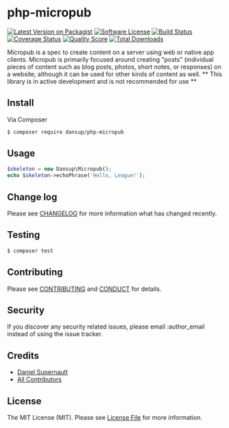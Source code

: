 # php-micropub

[![Latest Version on Packagist][ico-version]][link-packagist]
[![Software License][ico-license]](LICENSE.md)
[![Build Status][ico-travis]][link-travis]
[![Coverage Status][ico-scrutinizer]][link-scrutinizer]
[![Quality Score][ico-code-quality]][link-code-quality]
[![Total Downloads][ico-downloads]][link-downloads]


Micropub is a spec to create content on a server using web or native app clients. Micropub is primarily focused around creating "posts" (individual pieces of content such as blog posts, photos, short notes, or responses) on a website, although it can be used for other kinds of content as well. ** This library is in active development and is not recommended for use **

## Install

Via Composer

``` bash
$ composer require dansup/php-micropub
```

## Usage

``` php
$skeleton = new Dansup\Micropub();
echo $skeleton->echoPhrase('Hello, League!');
```

## Change log

Please see [CHANGELOG](CHANGELOG.md) for more information what has changed recently.

## Testing

``` bash
$ composer test
```

## Contributing

Please see [CONTRIBUTING](CONTRIBUTING.md) and [CONDUCT](CONDUCT.md) for details.

## Security

If you discover any security related issues, please email :author_email instead of using the issue tracker.

## Credits

- [Daniel Supernault][link-author]
- [All Contributors][link-contributors]

## License

The MIT License (MIT). Please see [License File](LICENSE.md) for more information.

[ico-version]: https://img.shields.io/packagist/v/dansup/php-micropub.svg?style=flat-square
[ico-license]: https://img.shields.io/badge/license-MIT-brightgreen.svg?style=flat-square
[ico-travis]: https://img.shields.io/travis/dansup/php-micropub/master.svg?style=flat-square
[ico-scrutinizer]: https://img.shields.io/scrutinizer/coverage/g/dansup/php-micropub.svg?style=flat-square
[ico-code-quality]: https://img.shields.io/scrutinizer/g/dansup/php-micropub.svg?style=flat-square
[ico-downloads]: https://img.shields.io/packagist/dt/dansup/php-micropub.svg?style=flat-square

[link-packagist]: https://packagist.org/packages/dansup/php-micropub
[link-travis]: https://travis-ci.org/dansup/php-micropub
[link-scrutinizer]: https://scrutinizer-ci.com/g/dansup/php-micropub/code-structure
[link-code-quality]: https://scrutinizer-ci.com/g/dansup/php-micropub
[link-downloads]: https://packagist.org/packages/dansup/php-micropub
[link-author]: https://github.com/dansup
[link-contributors]: ../../contributors
